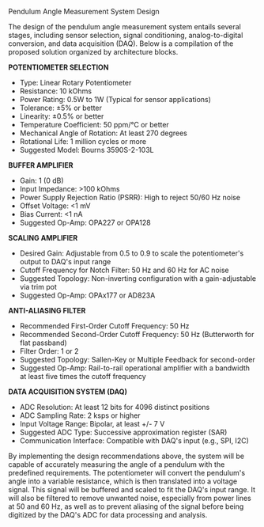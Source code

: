 Pendulum Angle Measurement System Design

The design of the pendulum angle measurement system entails several stages, including sensor selection, signal conditioning, analog-to-digital conversion, and data acquisition (DAQ). Below is a compilation of the proposed solution organized by architecture blocks.

**POTENTIOMETER SELECTION**
- Type: Linear Rotary Potentiometer
- Resistance: 10 kOhms
- Power Rating: 0.5W to 1W (Typical for sensor applications)
- Tolerance: ±5% or better
- Linearity: ±0.5% or better
- Temperature Coefficient: 50 ppm/°C or better
- Mechanical Angle of Rotation: At least 270 degrees
- Rotational Life: 1 million cycles or more
- Suggested Model: Bourns 3590S-2-103L

**BUFFER AMPLIFIER**
- Gain: 1 (0 dB)
- Input Impedance: >100 kOhms
- Power Supply Rejection Ratio (PSRR): High to reject 50/60 Hz noise
- Offset Voltage: <1 mV
- Bias Current: <1 nA
- Suggested Op-Amp: OPA227 or OPA128

**SCALING AMPLIFIER**
- Desired Gain: Adjustable from 0.5 to 0.9 to scale the potentiometer's output to DAQ's input range
- Cutoff Frequency for Notch Filter: 50 Hz and 60 Hz for AC noise
- Suggested Topology: Non-inverting configuration with a gain-adjustable via trim pot
- Suggested Op-Amp: OPAx177 or AD823A

**ANTI-ALIASING FILTER**
- Recommended First-Order Cutoff Frequency: 50 Hz
- Recommended Second-Order Cutoff Frequency: 50 Hz (Butterworth for flat passband)
- Filter Order: 1 or 2
- Suggested Topology: Sallen-Key or Multiple Feedback for second-order
- Suggested Op-Amp: Rail-to-rail operational amplifier with a bandwidth at least five times the cutoff frequency

**DATA ACQUISITION SYSTEM (DAQ)**
- ADC Resolution: At least 12 bits for 4096 distinct positions
- ADC Sampling Rate: 2 ksps or higher
- Input Voltage Range: Bipolar, at least +/- 7 V
- Suggested ADC Type: Successive approximation register (SAR)
- Communication Interface: Compatible with DAQ's input (e.g., SPI, I2C)

By implementing the design recommendations above, the system will be capable of accurately measuring the angle of a pendulum with the predefined requirements. The potentiometer will convert the pendulum's angle into a variable resistance, which is then translated into a voltage signal. This signal will be buffered and scaled to fit the DAQ's input range. It will also be filtered to remove unwanted noise, especially from power lines at 50 and 60 Hz, as well as to prevent aliasing of the signal before being digitized by the DAQ's ADC for data processing and analysis.